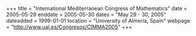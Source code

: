 +++
title = "International Mediterranean Congress of Mathematics"
date = 2005-05-29
enddate = 2005-05-30
dates = "May 29 - 30, 2005"
dateadded = 1999-01-01
location = "University of Almería, Spain"
webpage = "http://www.ual.es/Congresos/CIMMA2005"
+++
